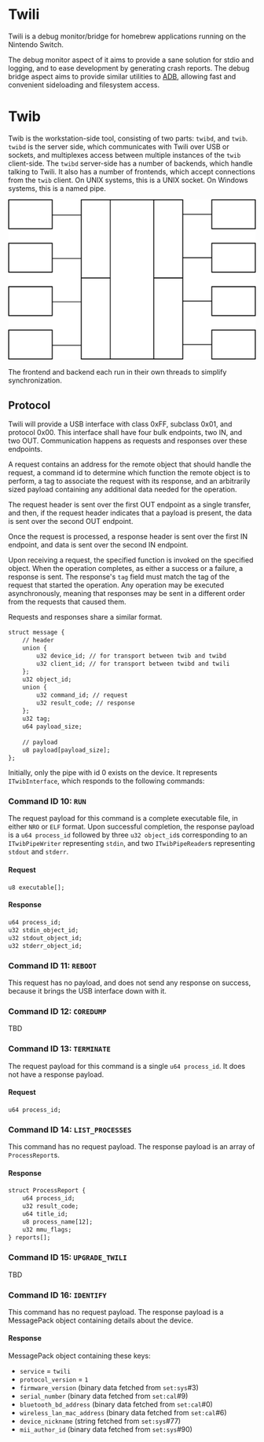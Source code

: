 # Twili

Twili is a debug monitor/bridge for homebrew applications running on the Nintendo Switch.

The debug monitor aspect of it aims to provide a sane solution for stdio and logging, and to ease development by generating crash reports.
The debug bridge aspect aims to provide similar utilities to [ADB](https://developer.android.com/studio/command-line/adb), allowing fast and convenient sideloading and filesystem access.

# Twib

Twib is the workstation-side tool, consisting of two parts: `twibd`, and `twib`. `twibd` is the server side, which communicates with Twili over USB or sockets, and multiplexes access between multiple instances of the `twib` client-side. The `twibd` server-side has a number of backends, which handle talking to Twili. It also has a number of frontends, which accept connections from the `twib` client. On UNIX systems, this is a UNIX socket. On Windows systems, this is a named pipe.

![Twib block diagram](doc/twib_diagram.svg)

The frontend and backend each run in their own threads to simplify synchronization.

## Protocol

Twili will provide a USB interface with class 0xFF, subclass 0x01, and protocol 0x00.
This interface shall have four bulk endpoints, two IN, and two OUT.
Communication happens as requests and responses over these endpoints.

A request contains an address for the remote object that should handle the request,
a command id to determine which function the remote object is to perform,
a tag to associate the request with its response,
and an arbitrarily sized payload containing any additional data needed for the operation.

The request header is sent over the first OUT endpoint as a single transfer,
and then, if the request header indicates that a payload is present, the data is sent
over the second OUT endpoint.

Once the request is processed, a response header is sent over the first IN endpoint, and
data is sent over the second IN endpoint.

Upon receiving a request, the specified function is invoked on the specified object.
When the operation completes, as either a success or a failure, a response is sent.
The response's `tag` field must match the tag of the request that started the operation.
Any operation may be executed asynchronously, meaning that responses may be sent in a
different order from the requests that caused them.

Requests and responses share a similar format.

```
struct message {
	// header
	union {
		u32 device_id; // for transport between twib and twibd
		u32 client_id; // for transport between twibd and twili
	};
	u32 object_id;
	union {
		u32 command_id; // request
		u32 result_code; // response
	};
	u32 tag;
	u64 payload_size;
	
	// payload
	u8 payload[payload_size];
};
```

Initially, only the pipe with id 0 exists on the device. It represents `ITwibInterface`, which responds to the following commands:

### Command ID 10: `RUN`

The request payload for this command is a complete executable file, in either `NRO` or `ELF` format. Upon successful completion, the response payload is a `u64 process_id` followed by three `u32 object_id`s corresponding to an `ITwibPipeWriter` representing `stdin`, and two `ITwibPipeReader`s representing `stdout` and `stderr`.

#### Request
```
u8 executable[];
```

#### Response
```
u64 process_id;
u32 stdin_object_id;
u32 stdout_object_id;
u32 stderr_object_id;
```

### Command ID 11: `REBOOT`

This request has no payload, and does not send any response on success, because it brings the USB interface down with it.

### Command ID 12: `COREDUMP`

TBD

### Command ID 13: `TERMINATE`

The request payload for this command is a single `u64 process_id`. It does not have a response payload.

#### Request
```
u64 process_id;
```

### Command ID 14: `LIST_PROCESSES`

This command has no request payload. The response payload is an array of `ProcessReport`s.

#### Response
```
struct ProcessReport {
	u64 process_id;
	u32 result_code;
	u64 title_id;
	u8 process_name[12];
	u32 mmu_flags;
} reports[];
```

### Command ID 15: `UPGRADE_TWILI`

TBD

### Command ID 16: `IDENTIFY`

This command has no request payload. The response payload is a MessagePack object containing details about the device.

#### Response

MessagePack object containing these keys:

- `service` = `twili`
- `protocol_version` = `1`
- `firmware_version` (binary data fetched from `set:sys`#3)
- `serial_number` (binary data fetched from `set:cal`#9)
- `bluetooth_bd_address` (binary data fetched from `set:cal`#0)
- `wireless_lan_mac_address` (binary data fetched from `set:cal`#6)
- `device_nickname` (string fetched from `set:sys`#77)
- `mii_author_id` (binary data fetched from `set:sys`#90)
